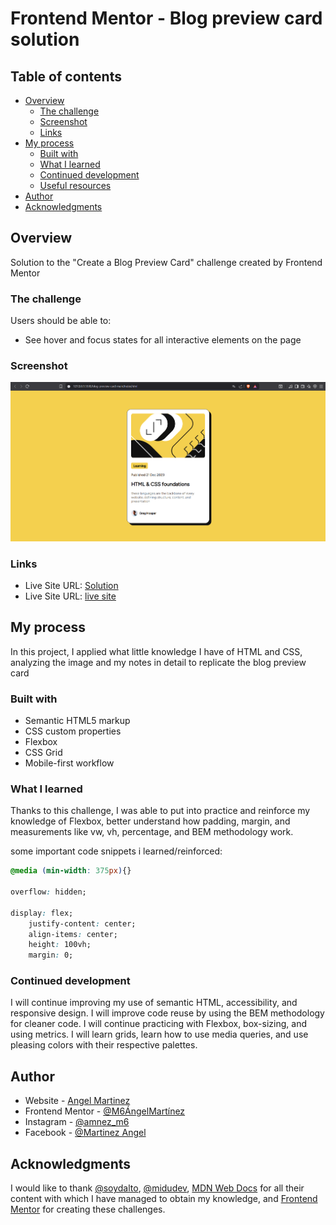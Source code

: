 # Frontend Mentor - Blog preview card solution

## Table of contents

- [Overview](#overview)
  - [The challenge](#the-challenge)
  - [Screenshot](#screenshot)
  - [Links](#links)
- [My process](#my-process)
  - [Built with](#built-with)
  - [What I learned](#what-i-learned)
  - [Continued development](#continued-development)
  - [Useful resources](#useful-resources)
- [Author](#author)
- [Acknowledgments](#acknowledgments)

## Overview

Solution to the "Create a Blog Preview Card" challenge created by Frontend Mentor

### The challenge

Users should be able to:

- See hover and focus states for all interactive elements on the page

### Screenshot

![](Captura%20de%20pantalla%202025-07-05%20180743.png)

### Links
- Live Site URL: [Solution](https://github.com/M6AngelMartinez/blog-preview-card-main.git)
- Live Site URL: [live site]([https://github.com/M6AngelMartinez/blog-preview-card-main.git](https://m6angelmartinez.github.io/blog-preview-card-main/))

## My process

In this project, I applied what little knowledge I have of HTML and CSS, analyzing the image and my notes in detail to replicate the blog preview card

### Built with

- Semantic HTML5 markup
- CSS custom properties
- Flexbox
- CSS Grid
- Mobile-first workflow

### What I learned

Thanks to this challenge, I was able to put into practice and reinforce my knowledge of Flexbox, better understand how padding, margin, and measurements like vw, vh, percentage, and BEM methodology work.

some important code snippets i learned/reinforced:

```css
@media (min-width: 375px){}

overflow: hidden;

display: flex;
    justify-content: center;
    align-items: center;
    height: 100vh;
    margin: 0;
```

### Continued development

I will continue improving my use of semantic HTML, accessibility, and responsive design. I will improve code reuse by using the BEM methodology for cleaner code. I will continue practicing with Flexbox, box-sizing, and using metrics. I will learn grids, learn how to use media queries, and use pleasing colors with their respective palettes.

## Author

- Website - [Angel Martinez](https://www.your-site.com)
- Frontend Mentor - [@M6ÁngelMartínez](https://www.frontendmentor.io/profile/M6AngelMartinez)
- Instagram - [@amnez_m6](https://www.instagram.com/amnez_m6/)
- Facebook - [@Martinez Angel](https://www.facebook.com/profile.php?id=61568311170041&locale=es_LA)

## Acknowledgments

I would like to thank [@soydalto](https://www.instagram.com/soydalto/), [@midudev](https://www.instagram.com/midu.dev/), [MDN Web Docs](https://developer.mozilla.org/es/docs/Web/CSS/CSS_media_queries/Using_media_queries) for all their content with which I have managed to obtain my knowledge, and [Frontend Mentor](https://www.frontendmentor.io/challenges) for creating these challenges.
